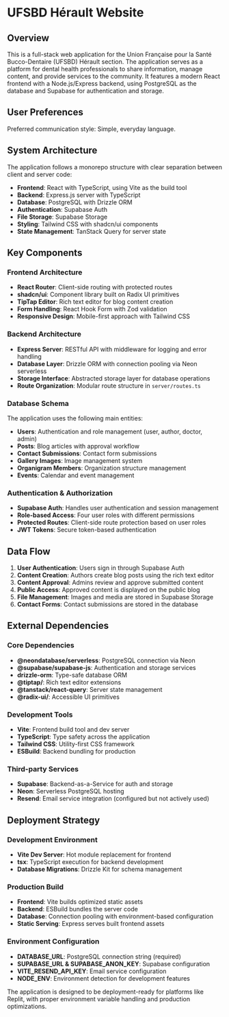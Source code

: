 # UFSBD Hérault Website

## Overview

This is a full-stack web application for the Union Française pour la Santé Bucco-Dentaire (UFSBD) Hérault section. The application serves as a platform for dental health professionals to share information, manage content, and provide services to the community. It features a modern React frontend with a Node.js/Express backend, using PostgreSQL as the database and Supabase for authentication and storage.

## User Preferences

Preferred communication style: Simple, everyday language.

## System Architecture

The application follows a monorepo structure with clear separation between client and server code:

- **Frontend**: React with TypeScript, using Vite as the build tool
- **Backend**: Express.js server with TypeScript
- **Database**: PostgreSQL with Drizzle ORM
- **Authentication**: Supabase Auth
- **File Storage**: Supabase Storage
- **Styling**: Tailwind CSS with shadcn/ui components
- **State Management**: TanStack Query for server state

## Key Components

### Frontend Architecture
- **React Router**: Client-side routing with protected routes
- **shadcn/ui**: Component library built on Radix UI primitives
- **TipTap Editor**: Rich text editor for blog content creation
- **Form Handling**: React Hook Form with Zod validation
- **Responsive Design**: Mobile-first approach with Tailwind CSS

### Backend Architecture
- **Express Server**: RESTful API with middleware for logging and error handling
- **Database Layer**: Drizzle ORM with connection pooling via Neon serverless
- **Storage Interface**: Abstracted storage layer for database operations
- **Route Organization**: Modular route structure in `server/routes.ts`

### Database Schema
The application uses the following main entities:
- **Users**: Authentication and role management (user, author, doctor, admin)
- **Posts**: Blog articles with approval workflow
- **Contact Submissions**: Contact form submissions
- **Gallery Images**: Image management system
- **Organigram Members**: Organization structure management
- **Events**: Calendar and event management

### Authentication & Authorization
- **Supabase Auth**: Handles user authentication and session management
- **Role-based Access**: Four user roles with different permissions
- **Protected Routes**: Client-side route protection based on user roles
- **JWT Tokens**: Secure token-based authentication

## Data Flow

1. **User Authentication**: Users sign in through Supabase Auth
2. **Content Creation**: Authors create blog posts using the rich text editor
3. **Content Approval**: Admins review and approve submitted content
4. **Public Access**: Approved content is displayed on the public blog
5. **File Management**: Images and media are stored in Supabase Storage
6. **Contact Forms**: Contact submissions are stored in the database

## External Dependencies

### Core Dependencies
- **@neondatabase/serverless**: PostgreSQL connection via Neon
- **@supabase/supabase-js**: Authentication and storage services
- **drizzle-orm**: Type-safe database ORM
- **@tiptap/**: Rich text editor extensions
- **@tanstack/react-query**: Server state management
- **@radix-ui/**: Accessible UI primitives

### Development Tools
- **Vite**: Frontend build tool and dev server
- **TypeScript**: Type safety across the application
- **Tailwind CSS**: Utility-first CSS framework
- **ESBuild**: Backend bundling for production

### Third-party Services
- **Supabase**: Backend-as-a-Service for auth and storage
- **Neon**: Serverless PostgreSQL hosting
- **Resend**: Email service integration (configured but not actively used)

## Deployment Strategy

### Development Environment
- **Vite Dev Server**: Hot module replacement for frontend
- **tsx**: TypeScript execution for backend development
- **Database Migrations**: Drizzle Kit for schema management

### Production Build
- **Frontend**: Vite builds optimized static assets
- **Backend**: ESBuild bundles the server code
- **Database**: Connection pooling with environment-based configuration
- **Static Serving**: Express serves built frontend assets

### Environment Configuration
- **DATABASE_URL**: PostgreSQL connection string (required)
- **SUPABASE_URL & SUPABASE_ANON_KEY**: Supabase configuration
- **VITE_RESEND_API_KEY**: Email service configuration
- **NODE_ENV**: Environment detection for development features

The application is designed to be deployment-ready for platforms like Replit, with proper environment variable handling and production optimizations.